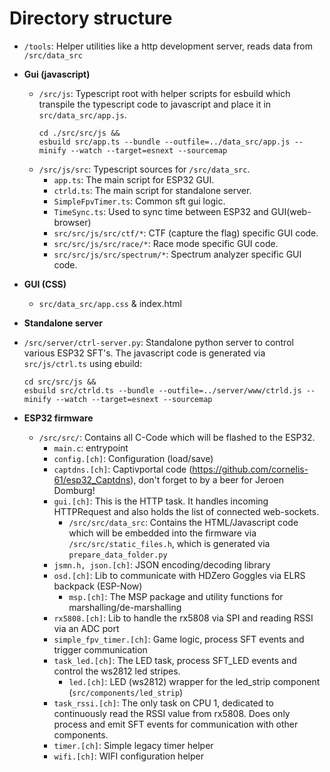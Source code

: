 

# Directory structure

 * `/tools`: Helper utilities like a http development server, reads data from `/src/data_src`

 * **Gui (javascript)**
   * `/src/js`: Typescript root with helper scripts for esbuild which transpile the typescript code to javascript and place it in `src/data_src/app.js`.
     ```
     cd ./src/src/js &&
     esbuild src/app.ts --bundle --outfile=../data_src/app.js --minify --watch --target=esnext --sourcemap
     ```
   * `/src/js/src`: Typescript sources for `/src/data_src`.
     * `app.ts`: The main script for ESP32 GUI.
     * `ctrld.ts`: The main script for standalone server.
     * `SimpleFpvTimer.ts`: Common sft gui logic.
     * `TimeSync.ts`: Used to sync time between ESP32 and GUI(web-browser)
     * `src/src/js/src/ctf/*`: CTF (capture the flag) specific GUI code.
     * `src/src/js/src/race/*`: Race mode specific GUI code.
     * `src/src/js/src/spectrum/*`: Spectrum analyzer specific GUI code.

 * **GUI (CSS)**
   * `src/data_src/app.css` & index.html
   
 * **Standalone server**
 * `/src/server/ctrl-server.py`: Standalone python server to control various ESP32 SFT's.
   The javascript code is generated via `src/js/ctrl.ts` using ebuild:
   ```
   cd src/src/js &&
   esbuild src/ctrld.ts --bundle --outfile=../server/www/ctrld.js --minify --watch --target=esnext --sourcemap
   ```

 * **ESP32 firmware**
   * `/src/src/`: Contains all C-Code which will be flashed to the ESP32.
     * `main.c`:  entrypoint
     * `config.[ch]`: Configuration (load/save)
     * `captdns.[ch]`: Captivportal code (https://github.com/cornelis-61/esp32_Captdns),
        don't forget to by a beer for Jeroen Domburg!
     * `gui.[ch]`: This is the HTTP task. It handles incoming HTTPRequest and also holds
       the list of connected web-sockets.
         * `/src/src/data_src`: Contains the HTML/Javascript code which will be embedded into the
          firmware via `/src/src/static_files.h`, which is generated via `prepare_data_folder.py`
     * `jsmn.h, json.[ch]`: JSON encoding/decoding library
     * `osd.[ch]`: Lib to communicate with HDZero Goggles via ELRS backpack (ESP-Now)
       * `msp.[ch]`: The MSP package and utility functions for marshalling/de-marshalling
     * `rx5808.[ch]`: Lib to handle the rx5808 via SPI and reading RSSI via an ADC port
     * `simple_fpv_timer.[ch]`: Game logic, process SFT events and trigger communication
     * `task_led.[ch]`: The LED task, process SFT_LED events and control the ws2812 led stripes.
        * `led.[ch]`: LED (ws2812) wrapper for the led_strip component (`src/components/led_strip`)
     * `task_rssi.[ch]`: The only task on CPU 1, dedicated to continuously read the RSSI value from rx5808.
       Does only process and emit SFT events for communication with other components.
     * `timer.[ch]`: Simple legacy timer helper
     * `wifi.[ch]`: WIFI configuration helper
